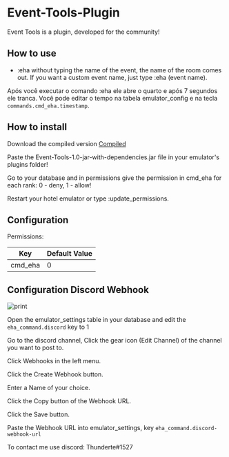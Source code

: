 # Event-Tools-Plugin
 Event Tools is a plugin, developed for the community!
 
 ## How to use
 
 - :eha without typing the name of the event, the name of the room comes out. If you want a custom event name, just type :eha (event name).
  
 Após você executar o comando :eha ele abre o quarto e após 7 segundos ele tranca. Você pode editar o tempo na tabela emulator_config e na tecla `commands.cmd_eha.timestamp`.

## How to install 
Download the compiled version [Compiled](https://github.com/Thunderte/Event-Tools-Plugin/releases/tag/1.0)

Paste the Event-Tools-1.0-jar-with-dependencies.jar file in your emulator's plugins folder!

Go to your database and in permissions give the permission in cmd_eha for each rank: 0 - deny, 1 - allow!

Restart your hotel emulator or type :update_permissions.


## Configuration

 Permissions:

| Key                  | Default Value |
|----------------------|---------------|
| cmd_eha              | 0             |


## Configuration Discord Webhook

![print](https://i.ibb.co/44g0wJR/eha.png)


Open the emulator_settings table in your database and edit the `eha_command.discord` key to 1

Go to the discord channel, Click the gear icon (Edit Channel) of the channel you want to post to. 

Click Webhooks in the left menu. 

Click the Create Webhook button. 

Enter a Name of your choice. 

Click the Copy button of the Webhook URL. 

Click the Save button. 

Paste the Webhook URL into emulator_settings, key `eha_command.discord-webhook-url`



To contact me use discord: Thunderte#1527

